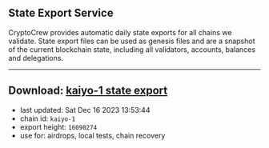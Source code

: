 ## State Export Service
CryptoCrew provides automatic daily state exports for all chains we validate. State export files can be used as genesis files and are a snapshot of the current blockchain state, including all validators, accounts, balances and delegations.

---
**Download: [kaiyo-1 state export](https://dl.ccvalidators.com/SERVICE/kujira/kaiyo-1_export_16090274.json)**
---

- last updated: Sat Dec 16 2023 13:53:44
- chain id: `kaiyo-1`
- export height: `16090274`
- use for: airdrops, local tests, chain recovery
